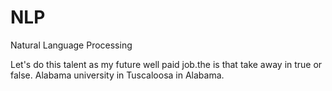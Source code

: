 # NLP
Natural Language Processing
  
Let's do this talent as my future well paid job.the
is that take away
in true or false. 
Alabama university in Tuscaloosa in Alabama.  
   
  
